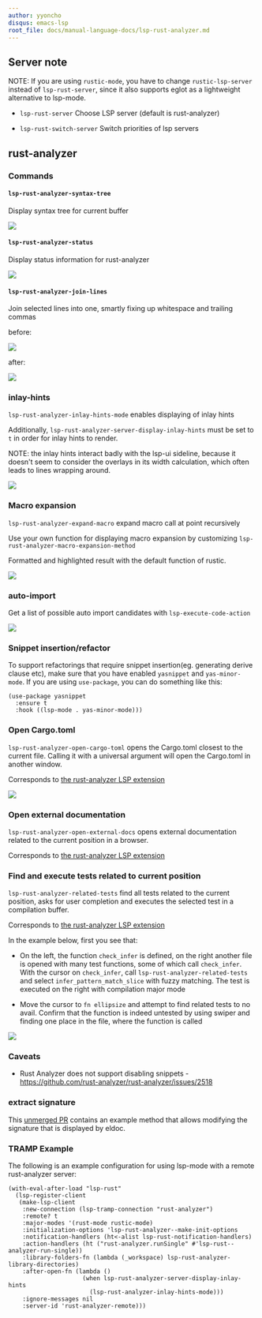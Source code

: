```yaml
---
author: yyoncho
disqus: emacs-lsp
root_file: docs/manual-language-docs/lsp-rust-analyzer.md
---
```

## Server note

NOTE: If you are using `rustic-mode`, you have to change `rustic-lsp-server` instead of `lsp-rust-server`, since it also supports eglot as a lightweight alternative to lsp-mode.

- `lsp-rust-server` Choose LSP server (default is rust-analyzer)

- `lsp-rust-switch-server` Switch priorities of lsp servers

## rust-analyzer

### Commands

#### `lsp-rust-analyzer-syntax-tree`

Display syntax tree for current buffer

![](../examples/lsp-rust-analyzer-syntax-tree.png)

#### `lsp-rust-analyzer-status`

Display status information for rust-analyzer

![](../examples/lsp-rust-analyzer-status.png)

#### `lsp-rust-analyzer-join-lines`

Join selected lines into one, smartly fixing up whitespace and trailing commas

before:

![](../examples/lsp-rust-join-lines-before.png)

after:

![](../examples/lsp-rust-join-lines-after.png)

### inlay-hints

`lsp-rust-analyzer-inlay-hints-mode` enables displaying of inlay hints

Additionally, `lsp-rust-analyzer-server-display-inlay-hints` must be set to `t` in order for inlay hints to render.

NOTE: the inlay hints interact badly with the lsp-ui sideline, because it doesn't seem to consider the overlays in its width calculation, which often leads to lines wrapping around.

![](../examples/lsp-rust-analyzer-inlay-hints.png)

### Macro expansion

`lsp-rust-analyzer-expand-macro` expand macro call at point recursively

Use your own function for displaying macro expansion by customizing `lsp-rust-analyzer-macro-expansion-method`

Formatted and highlighted result with the default function of rustic.

![](../examples/lsp-rust-macro-expansion.png)

### auto-import

Get a list of possible auto import candidates with `lsp-execute-code-action`

![](../examples/lsp-rust-analyzer-auto-import.png)

### Snippet insertion/refactor

To support refactorings that require snippet insertion(eg. generating
derive clause etc), make sure that you have enabled `yasnippet` and
`yas-minor-mode`. If you are using `use-package`, you can do something
like this:

``` emacs-lisp
(use-package yasnippet
  :ensure t
  :hook ((lsp-mode . yas-minor-mode)))
```

### Open Cargo.toml

`lsp-rust-analyzer-open-cargo-toml` opens the Cargo.toml closest to the current file. Calling it with a universal argument will open the Cargo.toml in another window.

Corresponds to [the rust-analyzer LSP extension](https://github.com/rust-analyzer/rust-analyzer/blob/master/docs/dev/lsp-extensions.md#open-cargotoml)

![](../examples/lsp-rust-analyzer-open-cargo-toml.gif)

### Open external documentation

`lsp-rust-analyzer-open-external-docs` opens external documentation related to the current position in a browser.

Corresponds to [the rust-analyzer LSP extension](https://github.com/rust-analyzer/rust-analyzer/blob/master/docs/dev/lsp-extensions.md#open-external-documentation)

### Find and execute tests related to current position

`lsp-rust-analyzer-related-tests` find all tests related to the current position, asks for user completion and executes the selected test in a compilation buffer.

Corresponds to [the rust-analyzer LSP extension](https://github.com/rust-analyzer/rust-analyzer/blob/master/docs/dev/lsp-extensions.md#related-tests)

In the example below, first you see that:
   + On the left, the function `check_infer` is defined, on the right another
     file is opened with many test functions, some of which call `check_infer`.
     With the cursor on `check_infer`, call `lsp-rust-analyzer-related-tests`
     and select `infer_pattern_match_slice` with fuzzy matching. The test is
     executed on the right with compilation major mode

   + Move the cursor to `fn ellipsize` and attempt to find related tests to no
     avail. Confirm that the function is indeed untested by using swiper and
     finding one place in the file, where the function is called

![](../examples/lsp-rust-analyzer-find-related-tests.gif)

### Caveats

- Rust Analyzer does not support disabling snippets - https://github.com/rust-analyzer/rust-analyzer/issues/2518

### extract signature

This [unmerged PR](https://github.com/emacs-lsp/lsp-mode/pull/1740) contains an example method that allows
modifying the signature that is displayed by eldoc.

### TRAMP Example

The following is an example configuration for using lsp-mode with a remote rust-analyzer server:

```
(with-eval-after-load "lsp-rust"
  (lsp-register-client
   (make-lsp-client
    :new-connection (lsp-tramp-connection "rust-analyzer")
    :remote? t
    :major-modes '(rust-mode rustic-mode)
    :initialization-options 'lsp-rust-analyzer--make-init-options
    :notification-handlers (ht<-alist lsp-rust-notification-handlers)
    :action-handlers (ht ("rust-analyzer.runSingle" #'lsp-rust--analyzer-run-single))
    :library-folders-fn (lambda (_workspace) lsp-rust-analyzer-library-directories)
    :after-open-fn (lambda ()
                     (when lsp-rust-analyzer-server-display-inlay-hints
                       (lsp-rust-analyzer-inlay-hints-mode)))
    :ignore-messages nil
    :server-id 'rust-analyzer-remote)))
```
